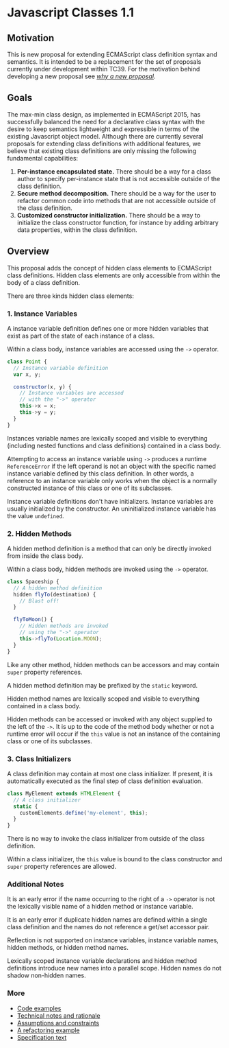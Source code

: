 # Javascript Classes 1.1

## Motivation

This is new proposal for extending ECMAScript class definition syntax and semantics. It is intended to be a replacement for the  set of proposals currently under development within TC39. For the motivation behind developing a new proposal see *[why a new proposal](docs/motivation.md)*.

## Goals

The max-min class design, as implemented in ECMAScript 2015, has successfully balanced the need for a declarative class syntax with the desire to keep semantics lightweight and expressible in terms of the existing Javascript object model. Although there are currently several proposals for extending class definitions with additional features, we believe that existing class definitions are only missing the following fundamental capabilities:

1. **Per-instance encapsulated state.** There should be a way for a class author to specify per-instance state that is not accessible outside of the class definition.
1. **Secure method decomposition.** There should be a way for the user to refactor common code into methods that are not accessible outside of the class definition.
1. **Customized constructor initialization.** There should be a way to initialize the class constructor function, for instance by adding arbitrary data properties, within the class definition.

## Overview

This proposal adds the concept of hidden class elements to ECMAScript class definitions. Hidden class elements are only accessible from within the body of a class definition.

There are three kinds hidden class elements:

### 1. Instance Variables

A instance variable definition defines one or more hidden variables that exist as part of the state of each instance of a class.

Within a class body, instance variables are accessed using the `->` operator.

```js
class Point {
  // Instance variable definition
  var x, y;

  constructor(x, y) {
    // Instance variables are accessed
    // with the "->" operator
    this->x = x;
    this->y = y;
  }
}
```

Instances variable names are lexically scoped and visible to everything (including nested functions and class definitions) contained in a class body.

Attempting to access an instance variable using `->` produces a runtime `ReferenceError` if the left operand is not an object with the specific named instance variable defined by this class definition. In other words, a reference to an instance variable only works when the object is a normally constructed instance of this class or one of its subclasses.

Instance variable definitions don't have initializers. Instance variables are usually initialized by the constructor. An uninitialized instance variable has the value `undefined`.

### 2. Hidden Methods

A hidden method definition is a method that can only be directly invoked from inside the class body.

Within a class body, hidden methods are invoked using the `->` operator.

```js
class Spaceship {
  // A hidden method definition
  hidden flyTo(destination) {
    // Blast off!
  }

  flyToMoon() {
    // Hidden methods are invoked
    // using the "->" operator
    this->flyTo(Location.MOON);
  }
}
```

Like any other method, hidden methods can be accessors and may contain `super` property references.

A hidden method definition may be prefixed by the `static` keyword.

Hidden method names are lexically scoped and visible to everything contained in a class body.

Hidden methods can be accessed or invoked with any object supplied to the left of the `->`. It is up to the code of the method body whether or not a runtime error will occur if the `this` value is not an instance of the containing class or one of its subclasses.

### 3. Class Initializers

A class definition may contain at most one class initializer. If present, it is automatically executed as the final step of class definition evaluation.

```js
class MyElement extends HTMLElement {
  // A class initializer
  static {
    customElements.define('my-element', this);
  }
}
```

There is no way to invoke the class initializer from outside of the class definition.

Within a class initializer, the `this` value is bound to the class constructor and `super` property references are allowed.

### Additional Notes

It is an early error if the name occurring to the right of a `->` operator is not the lexically visible name of a hidden method or instance variable.

It is an early error if duplicate hidden names are defined within a single class definition and the names do not reference a get/set accessor pair.

Reflection is not supported on instance variables, instance variable names, hidden methods, or hidden method names.

Lexically scoped instance variable declarations and hidden method definitions introduce new names into a parallel scope. Hidden names do not shadow non-hidden names.

### More

- [Code examples](https://github.com/zenparsing/js-classes-1.1/tree/master/examples)
- [Technical notes and rationale](docs/rationale.md)
- [Assumptions and constraints](docs/assumptions-and-constraints.md)
- [A refactoring example](docs/refactoring.md)
- [Specification text](https://zenparsing.github.io/js-classes-1.1/)
